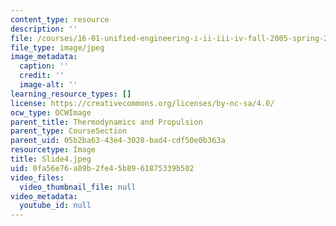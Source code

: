 ```yaml
---
content_type: resource
description: ''
file: /courses/16-01-unified-engineering-i-ii-iii-iv-fall-2005-spring-2006/0fa56e76a89b2fe45b8961875339b502_Slide4.jpeg
file_type: image/jpeg
image_metadata:
  caption: ''
  credit: ''
  image-alt: ''
learning_resource_types: []
license: https://creativecommons.org/licenses/by-nc-sa/4.0/
ocw_type: OCWImage
parent_title: Thermodynamics and Propulsion
parent_type: CourseSection
parent_uid: 05b2ba63-43e4-3028-bad4-cdf50e0b363a
resourcetype: Image
title: Slide4.jpeg
uid: 0fa56e76-a89b-2fe4-5b89-61875339b502
video_files:
  video_thumbnail_file: null
video_metadata:
  youtube_id: null
---
```

